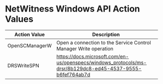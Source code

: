 # NetWitness Windows API Action Values
| Action Value | Description |
| ------------ | ----------- |
| OpenSCManagerW | Open a connection to the Service Control Manager Write operation |
| DRSWriteSPN | https://docs.microsoft.com/en-us/openspecs/windows_protocols/ms-drsr/8b129dc8-ed45-4537-9555-b6fef764ab7d |
